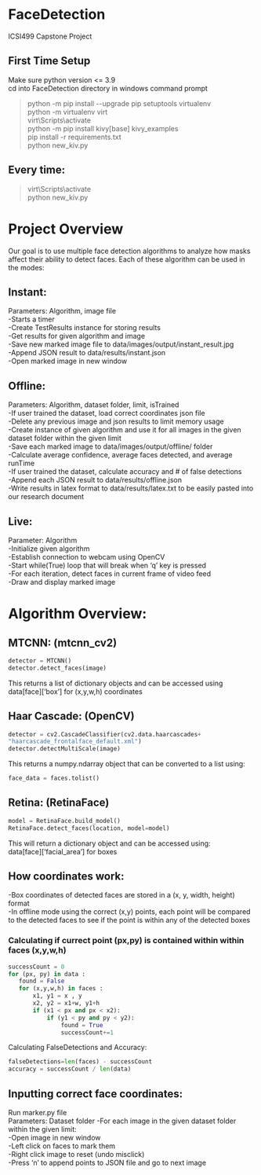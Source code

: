 # FaceDetection
ICSI499 Capstone Project  
 
## First Time Setup
Make sure python version <= 3.9  
cd into FaceDetection directory in windows command prompt  
> python -m pip install --upgrade pip setuptools virtualenv  
> python -m virtualenv virt  
> virt\Scripts\activate  
> python -m pip install kivy[base] kivy_examples  
> pip install -r requirements.txt  
> python new_kiv.py  

## Every time:
> virt\Scripts\activate  
> python new_kiv.py    


# Project Overview
Our goal is to use multiple face detection algorithms to analyze how masks affect their ability to detect faces. Each of these algorithm can be used in the modes:  

## Instant:  
Parameters: Algorithm, image file  
-Starts a timer  
-Create TestResults instance for storing results  
-Get results for given algorithm and image  
-Save new marked image file to data/images/output/instant_result.jpg  
-Append JSON result to data/results/instant.json  
-Open marked image in new window  

## Offline:  
Parameters: Algorithm, dataset folder, limit, isTrained  
-If user trained the dataset, load correct coordinates json file  
-Delete any previous image and json results to limit memory usage  
-Create instance of given algorithm and use it for all images in the given dataset folder within the given limit  
-Save each marked image to data/images/output/offline/ folder  
-Calculate average confidence, average faces detected, and average runTime  
-If user trained the dataset, calculate accuracy and # of false detections  
-Append each JSON result to data/results/offline.json  
-Write results in latex format to data/results/latex.txt to be easily pasted into our research document  
	

## Live:  
Parameter: Algorithm  
-Initialize given algorithm  
-Establish connection to webcam using OpenCV  
-Start while(True) loop that will break when ‘q’ key is pressed  
-For each iteration, detect faces in current frame of video feed  
-Draw and display marked image  
 
# Algorithm Overview:  

## MTCNN: (mtcnn_cv2)  
```python
detector = MTCNN()  
detector.detect_faces(image) 
```
This returns a list of dictionary objects and can be accessed using  
data[face][‘box’] for (x,y,w,h) coordinates  
  

## Haar Cascade: (OpenCV)  
```python
detector = cv2.CascadeClassifier(cv2.data.haarcascades+  
"haarcascade_frontalface_default.xml")  
detector.detectMultiScale(image)  
```
This returns a numpy.ndarray object that can be converted to a list using:  
```python
face_data = faces.tolist()  
```

## Retina: (RetinaFace)  
```python
model = RetinaFace.build_model()  
RetinaFace.detect_faces(location, model=model)  
```
This will return a dictionary object and can be accessed using:  
data[face][‘facial_area’] for boxes  

## How coordinates work:  

-Box coordinates of detected faces are stored in a (x, y, width, height) format  
-In offline mode using the correct (x,y) points, each point will be compared to the detected faces to see if the point is within any of the detected boxes  

### Calculating if currect point (px,py) is contained within within faces (x,y,w,h)  
 ```python
successCount = 0 
for (px, py) in data :  
    found = False  
    for (x,y,w,h) in faces :  
        x1, y1 = x , y  
        x2, y2 = x1+w, y1+h  
        if (x1 < px and px < x2):  
            if (y1 < py and py < y2):  
                found = True  
                successCount+=1  
```
Calculating FalseDetections and Accuracy:  
```python
falseDetections=len(faces) - successCount  
accuracy = successCount / len(data)
```
  


## Inputting correct face coordinates:  
Run marker.py file  
Parameters: Dataset folder 
-For each image in the given dataset folder within the given limit:  
-Open image in new window  
-Left click on faces to mark them  
-Right click image to reset (undo misclick)  
-Press ‘n’ to append points to JSON file and go to next image  


  
